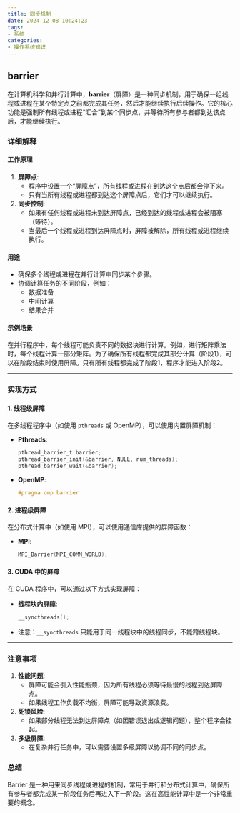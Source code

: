 ```yaml
---
title: 同步机制
date: 2024-12-08 10:24:23
tags:
- 系统
categories:
- 操作系统知识
---
```


## barrier
在计算机科学和并行计算中，**barrier**（屏障）是一种同步机制，用于确保一组线程或进程在某个特定点之前都完成其任务，然后才能继续执行后续操作。它的核心功能是强制所有线程或进程“汇合”到某个同步点，并等待所有参与者都到达该点后，才能继续执行。

### 详细解释

#### 工作原理
1. **屏障点**:
   - 程序中设置一个“屏障点”，所有线程或进程在到达这个点后都会停下来。
   - 只有当所有线程或进程都到达这个屏障点后，它们才可以继续执行。
2. **同步控制**:
   - 如果有任何线程或进程未到达屏障点，已经到达的线程或进程会被阻塞（等待）。
   - 当最后一个线程或进程到达屏障点时，屏障被解除，所有线程或进程继续执行。

#### 用途
- 确保多个线程或进程在并行计算中同步某个步骤。
- 协调计算任务的不同阶段，例如：
  - 数据准备
  - 中间计算
  - 结果合并

#### 示例场景
在并行程序中，每个线程可能负责不同的数据块进行计算。例如，进行矩阵乘法时，每个线程计算一部分矩阵。为了确保所有线程都完成其部分计算（阶段1），可以在阶段结束时使用屏障。只有所有线程都完成了阶段1，程序才能进入阶段2。

---

### 实现方式

#### 1. **线程级屏障**
   在多线程程序中（如使用 `pthreads` 或 OpenMP），可以使用内置屏障机制：
   - **Pthreads**:
     ```c
     pthread_barrier_t barrier;
     pthread_barrier_init(&barrier, NULL, num_threads);
     pthread_barrier_wait(&barrier);
     ```
   - **OpenMP**:
     ```c
     #pragma omp barrier
     ```

#### 2. **进程级屏障**
   在分布式计算中（如使用 MPI），可以使用通信库提供的屏障函数：
   - **MPI**:
     ```c
     MPI_Barrier(MPI_COMM_WORLD);
     ```

#### 3. **CUDA 中的屏障**
   在 CUDA 程序中，可以通过以下方式实现屏障：
   - **线程块内屏障**:
     ```c
     __syncthreads();
     ```
   - 注意：`__syncthreads` 只能用于同一线程块中的线程同步，不能跨线程块。

---

### 注意事项
1. **性能问题**: 
   - 屏障可能会引入性能瓶颈，因为所有线程必须等待最慢的线程到达屏障点。
   - 如果线程工作负载不均衡，屏障可能导致资源浪费。
2. **死锁风险**:
   - 如果部分线程无法到达屏障点（如因错误退出或逻辑问题），整个程序会挂起。
3. **多级屏障**:
   - 在复杂并行任务中，可以需要设置多级屏障以协调不同的同步点。

### 总结
Barrier 是一种用来同步线程或进程的机制，常用于并行和分布式计算中，确保所有参与者都完成某一阶段任务后再进入下一阶段。这在高性能计算中是一个非常重要的概念。